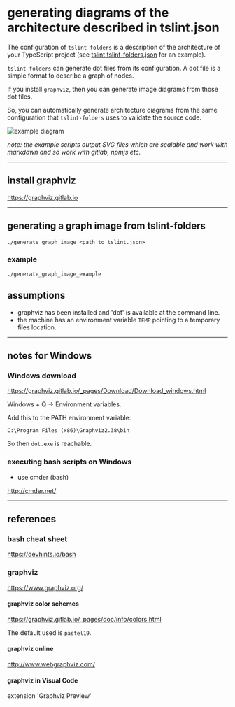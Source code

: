 # generating diagrams of the architecture described in tslint.json

The configuration of `tslint-folders` is a description of the architecture of your TypeScript project (see [tslint.tslint-folders.json](https://github.com/mrseanryan/tslint-folders/blob/master/tslint.tslint-folders.json) for an example).

`tslint-folders` can generate dot files from its configuration. A dot file is a simple format to describe a graph of nodes.

If you install `graphviz`, then you can generate image diagrams from those dot files.

So, you can automatically generate architecture diagrams from the same configuration that `tslint-folders` uses to validate the source code.

![example diagram](https://github.com/mrseanryan/tslint-folders/blob/master/static/images/example_diagram_from_Dot_output.png?raw=true)

_note: the example scripts output SVG files which are scalable and work with markdown and so work with gitlab, npmjs etc._

---

## install graphviz

https://graphviz.gitlab.io

---

## generating a graph image from tslint-folders

`./generate_graph_image <path to tslint.json>`

### example

`./generate_graph_image_example`

## assumptions

-   graphviz has been installed and 'dot' is available at the command line.
-   the machine has an environment variable `TEMP` pointing to a temporary files location.

---

## notes for Windows

### Windows download

https://graphviz.gitlab.io/_pages/Download/Download_windows.html

Windows + Q -> Environment variables.

Add this to the PATH environment variable:

```
C:\Program Files (x86)\Graphviz2.38\bin
```

So then `dot.exe` is reachable.

### executing bash scripts on Windows

-   use cmder (bash)

http://cmder.net/

---

## references

### bash cheat sheet

https://devhints.io/bash

### graphviz

https://www.graphviz.org/

#### graphviz color schemes

https://graphviz.gitlab.io/_pages/doc/info/colors.html

The default used is `pastel19`.

#### graphviz online

http://www.webgraphviz.com/

#### graphviz in Visual Code

extension 'Graphviz Preview'
